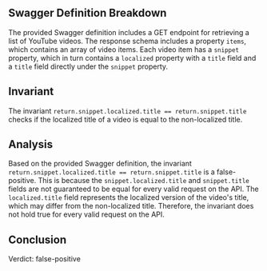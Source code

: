 ## Swagger Definition Breakdown

The provided Swagger definition includes a GET endpoint for retrieving a list of YouTube videos. The response schema includes a property `items`, which contains an array of video items. Each video item has a `snippet` property, which in turn contains a `localized` property with a `title` field and a `title` field directly under the `snippet` property.

## Invariant

The invariant `return.snippet.localized.title == return.snippet.title` checks if the localized title of a video is equal to the non-localized title.

## Analysis

Based on the provided Swagger definition, the invariant `return.snippet.localized.title == return.snippet.title` is a false-positive. This is because the `snippet.localized.title` and `snippet.title` fields are not guaranteed to be equal for every valid request on the API. The `localized.title` field represents the localized version of the video's title, which may differ from the non-localized title. Therefore, the invariant does not hold true for every valid request on the API.

## Conclusion

Verdict: false-positive
